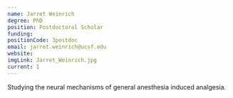 ```yaml
---
name: Jarret Weinrich
degree: PhD
position: Postdoctoral Scholar
funding: 
positionCode: 3postdoc
email: jarret.weinrich@ucsf.edu
website:
imgLink: Jarret_Weinrich.jpg
current: 1
---
```

Studying the neural mechanisms of general anesthesia induced analgesia.